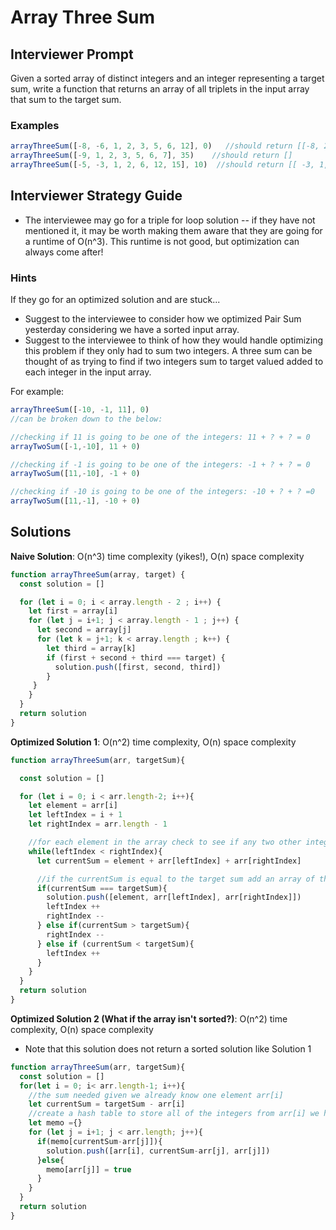 # Array Three Sum
## Interviewer Prompt
Given a sorted array of distinct integers and an integer representing a target sum, write a function that returns an array of all triplets in the input array that sum to the target sum.


### Examples

```javascript
arrayThreeSum([-8, -6, 1, 2, 3, 5, 6, 12], 0)   //should return [[-8, 2, 6], [-8, 3, 5], [-6, 1, 5]]
arrayThreeSum([-9, 1, 2, 3, 5, 6, 7], 35)    //should return []
arrayThreeSum([-5, -3, 1, 2, 6, 12, 15], 10)  //should return [[ -3, 1, 12 ]]
```

## Interviewer Strategy Guide
- The interviewee may go for a triple for loop solution -- if they have not mentioned it, it may be worth making them aware that they are going for a runtime of O(n^3). This runtime is not good, but optimization can always come after!


### Hints

If they go for an optimized solution and are stuck...
- Suggest to the interviewee to consider how we optimized Pair Sum yesterday considering we have a sorted input array.
- Suggest to the interviewee to think of how they would handle optimizing this problem if they only had to sum two integers.  A three sum can be thought of as trying to find if two integers sum to target valued added to each integer in the input array.

For example:
```javascript
arrayThreeSum([-10, -1, 11], 0) 
//can be broken down to the below:

//checking if 11 is going to be one of the integers: 11 + ? + ? = 0
arrayTwoSum([-1,-10], 11 + 0)

//checking if -1 is going to be one of the integers: -1 + ? + ? = 0
arrayTwoSum([11,-10], -1 + 0)

//checking if -10 is going to be one of the integers: -10 + ? + ? =0
arrayTwoSum([11,-1], -10 + 0)
```

## Solutions

**Naive Solution**: O(n^3) time complexity (yikes!), O(n) space complexity
```javascript
function arrayThreeSum(array, target) {
  const solution = []

  for (let i = 0; i < array.length - 2 ; i++) {
    let first = array[i]
    for (let j = i+1; j < array.length - 1 ; j++) {
      let second = array[j]
      for (let k = j+1; k < array.length ; k++) {
        let third = array[k]
        if (first + second + third === target) {
          solution.push([first, second, third])
        }
     }
    }
  }
  return solution
}
```

**Optimized Solution 1**: O(n^2) time complexity, O(n) space complexity
```javascript
function arrayThreeSum(arr, targetSum){

  const solution = []

  for (let i = 0; i < arr.length-2; i++){
    let element = arr[i]
    let leftIndex = i + 1
    let rightIndex = arr.length - 1

    //for each element in the array check to see if any two other integers in the array add to the target sum
    while(leftIndex < rightIndex){
      let currentSum = element + arr[leftIndex] + arr[rightIndex]

      //if the currentSum is equal to the target sum add an array of those 3 integers to the solution array
      if(currentSum === targetSum){
        solution.push([element, arr[leftIndex], arr[rightIndex]])
        leftIndex ++
        rightIndex --
      } else if(currentSum > targetSum){
        rightIndex --
      } else if (currentSum < targetSum){
        leftIndex ++
      }
    }
  }
  return solution
}
```


**Optimized Solution 2 (What if the array isn't sorted?)**: O(n^2) time complexity, O(n) space complexity
- Note that this solution does not return a sorted solution like Solution 1

```javascript
function arrayThreeSum(arr, targetSum){
  const solution = []
  for(let i = 0; i< arr.length-1; i++){
    //the sum needed given we already know one element arr[i]
    let currentSum = targetSum - arr[i]
    //create a hash table to store all of the integers from arr[i] we have tried
    let memo ={}
    for (let j = i+1; j < arr.length; j++){
      if(memo[currentSum-arr[j]]){
        solution.push([arr[i], currentSum-arr[j], arr[j]])
      }else{
        memo[arr[j]] = true
      }
    }
  }
  return solution
}
```

